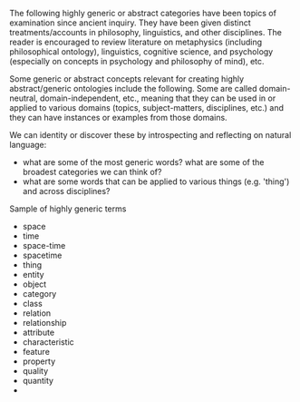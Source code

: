 The following highly generic or abstract categories have been topics of examination since ancient inquiry. They have been given distinct treatments/accounts in philosophy, linguistics, and other disciplines. The reader is encouraged to review literature on metaphysics (including philosophical ontology), linguistics, cognitive science, and psychology (especially on concepts in psychology and philosophy of mind), etc.

Some generic or abstract concepts relevant for creating highly abstract/generic ontologies include the following. Some are called domain-neutral, domain-independent, etc., meaning that they can be used in or applied to various domains (topics, subject-matters, disciplines, etc.) and they can have instances or examples from those domains.

We can identity or discover these by introspecting and reflecting on natural language:
* what are some of the most generic words? what are some of the broadest categories we can think of?
* what are some words that can be applied to various things (e.g. 'thing') and across disciplines?

Sample of highly generic terms
* space
* time
* space-time
* spacetime
* thing
* entity
* object
* category
* class
* relation
* relationship
* attribute
* characteristic
* feature
* property
* quality
* quantity
* 
